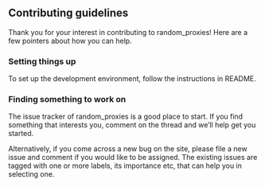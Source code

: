## Contributing guidelines

Thank you for your interest in contributing to random_proxies! Here are a few pointers about how you can help.

### Setting things up

To set up the development environment, follow the instructions in README.

### Finding something to work on

The issue tracker of random_proxies is a good place to start. If you find something that interests you, comment on the thread and we’ll help get you started. 

Alternatively, if you come across a new bug on the site, please file a new issue and comment if you would like to be assigned. The existing issues are tagged with one or more labels, its importance etc, that can help you in selecting one.
